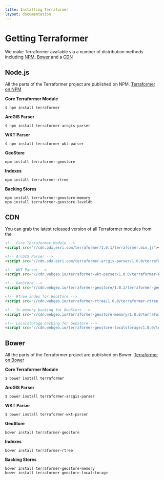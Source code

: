 ```yaml
---
title: Installing Terraformer
layout: documentation
---
```


# Getting Terraformer

<!-- table_of_contents -->

We make Terraformer available via a number of distribution methods including [NPM](#npm), [Bower](#bower) and a [CDN](#cdn)

## Node.js

All the parts of the Terraformer project are published on NPM. [Terraformer on NPM](https://npmjs.org/search?q=terraformer-*)

**Core Terraformer Module**

```
$ npm install terraformer
```

**ArcGIS Parser**

```
$ npm install terraformer-arcgis-parser
```

**WKT Parser**

```
$ npm install terraformer-wkt-parser
```

**GeoStore**

```
npm install terraformer-geostore
```

**Indexes**

```
npm install terraformer-rtree
```

**Backing Stores**

```
npm install terraformer-geostore-memory
npm install terraformer-geostore-leveldb
```

## CDN 

You can grab the latest released version of all Terraformer modules from the 

```html
<!-- Core Terraformer Module -->
<script src="//cdn.pdx.esri.com/terraformer/1.0.1/terraformer.min.js"></script>

<!-- ArcGIS Parser -->
<script src="//cdn.pdx.esri.com/terraformer-arcgis-parser/1.0.0/terraformer-arcgis-parser.min.js"></script>

<!-- WKT Parser -->
<script src="//cdn.webgeo.io/terraformer-wkt-parser/1.0.0/terraformer-wkt-parser.min.js"></script>

<!-- GeoStore -->
<script src="//cdn.webgeo.io/terraformer-geostore/1.0.1/terraformer-geostore.min.js"></script>

<!-- RTree index for GeoStore -->
<script src="//cdn.webgeo.io/terraformer-rtree/1.0.0/terraformer-rtree.min.js"></script>

<!-- In memory backing for GeoStore -->
<script src="//cdn.webgeo.io/terraformer-geostore-memory/1.0.0/terraformer-geostore-memory.min.js"></script>

<!-- Localstorage backing for GeoStore -->
<script src="//cdn.webgeo.io/terraformer-geostore-localstorage/1.0.0/terraformer-geostore-localstorage.min.js"></script>
```

## Bower

All the parts of the Terraformer project are published on Bower. [Terraformer on Bower](http://sindresorhus.com/bower-components/#!/search/terraformer)

**Core Terraformer Module**

```
$ bower install terraformer
```

**ArcGIS Parser**

```
$ bower install terraformer-arcgis-parser
```

**WKT Parser**

```
$ bower install terraformer-wkt-parser
```

**GeoStore**

```
bower install terraformer-geostore
```

**Indexes**

```
bower install terraformer-rtree
```

**Backing Stores**

```
bower install terraformer-geostore-memory
bower install terraformer-geostore-localstorage
```